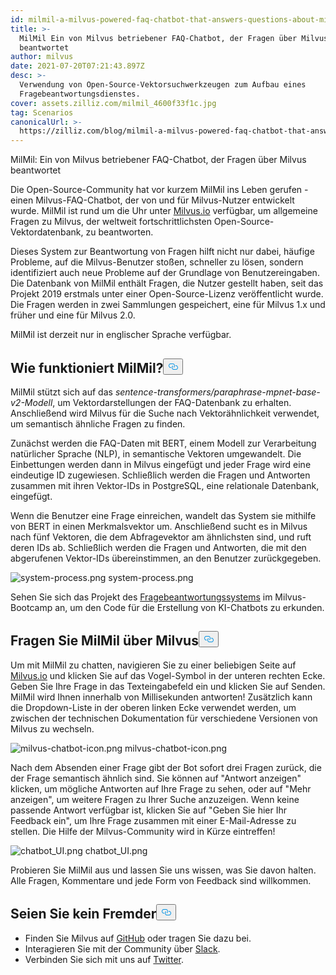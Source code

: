 ```yaml
---
id: milmil-a-milvus-powered-faq-chatbot-that-answers-questions-about-milvus.md
title: >-
  MilMil Ein von Milvus betriebener FAQ-Chatbot, der Fragen über Milvus
  beantwortet
author: milvus
date: 2021-07-20T07:21:43.897Z
desc: >-
  Verwendung von Open-Source-Vektorsuchwerkzeugen zum Aufbau eines
  Fragebeantwortungsdienstes.
cover: assets.zilliz.com/milmil_4600f33f1c.jpg
tag: Scenarios
canonicalUrl: >-
  https://zilliz.com/blog/milmil-a-milvus-powered-faq-chatbot-that-answers-questions-about-milvus
---
```

<custom-h1>MilMil: Ein von Milvus betriebener FAQ-Chatbot, der Fragen über Milvus beantwortet</custom-h1><p>Die Open-Source-Community hat vor kurzem MilMil ins Leben gerufen - einen Milvus-FAQ-Chatbot, der von und für Milvus-Nutzer entwickelt wurde. MilMil ist rund um die Uhr unter <a href="https://milvus.io/">Milvus.io</a> verfügbar, um allgemeine Fragen zu Milvus, der weltweit fortschrittlichsten Open-Source-Vektordatenbank, zu beantworten.</p>
<p>Dieses System zur Beantwortung von Fragen hilft nicht nur dabei, häufige Probleme, auf die Milvus-Benutzer stoßen, schneller zu lösen, sondern identifiziert auch neue Probleme auf der Grundlage von Benutzereingaben. Die Datenbank von MilMil enthält Fragen, die Nutzer gestellt haben, seit das Projekt 2019 erstmals unter einer Open-Source-Lizenz veröffentlicht wurde. Die Fragen werden in zwei Sammlungen gespeichert, eine für Milvus 1.x und früher und eine für Milvus 2.0.</p>
<p>MilMil ist derzeit nur in englischer Sprache verfügbar.</p>
<h2 id="How-does-MilMil-work" class="common-anchor-header">Wie funktioniert MilMil?<button data-href="#How-does-MilMil-work" class="anchor-icon" translate="no">
      <svg translate="no"
        aria-hidden="true"
        focusable="false"
        height="20"
        version="1.1"
        viewBox="0 0 16 16"
        width="16"
      >
        <path
          fill="#0092E4"
          fill-rule="evenodd"
          d="M4 9h1v1H4c-1.5 0-3-1.69-3-3.5S2.55 3 4 3h4c1.45 0 3 1.69 3 3.5 0 1.41-.91 2.72-2 3.25V8.59c.58-.45 1-1.27 1-2.09C10 5.22 8.98 4 8 4H4c-.98 0-2 1.22-2 2.5S3 9 4 9zm9-3h-1v1h1c1 0 2 1.22 2 2.5S13.98 12 13 12H9c-.98 0-2-1.22-2-2.5 0-.83.42-1.64 1-2.09V6.25c-1.09.53-2 1.84-2 3.25C6 11.31 7.55 13 9 13h4c1.45 0 3-1.69 3-3.5S14.5 6 13 6z"
        ></path>
      </svg>
    </button></h2><p>MilMil stützt sich auf das <em>sentence-transformers/paraphrase-mpnet-base-v2-Modell</em>, um Vektordarstellungen der FAQ-Datenbank zu erhalten. Anschließend wird Milvus für die Suche nach Vektorähnlichkeit verwendet, um semantisch ähnliche Fragen zu finden.</p>
<p>Zunächst werden die FAQ-Daten mit BERT, einem Modell zur Verarbeitung natürlicher Sprache (NLP), in semantische Vektoren umgewandelt. Die Einbettungen werden dann in Milvus eingefügt und jeder Frage wird eine eindeutige ID zugewiesen. Schließlich werden die Fragen und Antworten zusammen mit ihren Vektor-IDs in PostgreSQL, eine relationale Datenbank, eingefügt.</p>
<p>Wenn die Benutzer eine Frage einreichen, wandelt das System sie mithilfe von BERT in einen Merkmalsvektor um. Anschließend sucht es in Milvus nach fünf Vektoren, die dem Abfragevektor am ähnlichsten sind, und ruft deren IDs ab. Schließlich werden die Fragen und Antworten, die mit den abgerufenen Vektor-IDs übereinstimmen, an den Benutzer zurückgegeben.</p>
<p>
  
   <span class="img-wrapper"> <img translate="no" src="https://assets.zilliz.com/system_process_dca67a80a6.png" alt="system-process.png" class="doc-image" id="system-process.png" />
   </span> <span class="img-wrapper"> <span>system-process.png</span> </span></p>
<p>Sehen Sie sich das Projekt des <a href="https://github.com/milvus-io/bootcamp/tree/master/solutions/question_answering_system">Fragebeantwortungssystems</a> im Milvus-Bootcamp an, um den Code für die Erstellung von KI-Chatbots zu erkunden.</p>
<h2 id="Ask-MilMil-about-Milvus" class="common-anchor-header">Fragen Sie MilMil über Milvus<button data-href="#Ask-MilMil-about-Milvus" class="anchor-icon" translate="no">
      <svg translate="no"
        aria-hidden="true"
        focusable="false"
        height="20"
        version="1.1"
        viewBox="0 0 16 16"
        width="16"
      >
        <path
          fill="#0092E4"
          fill-rule="evenodd"
          d="M4 9h1v1H4c-1.5 0-3-1.69-3-3.5S2.55 3 4 3h4c1.45 0 3 1.69 3 3.5 0 1.41-.91 2.72-2 3.25V8.59c.58-.45 1-1.27 1-2.09C10 5.22 8.98 4 8 4H4c-.98 0-2 1.22-2 2.5S3 9 4 9zm9-3h-1v1h1c1 0 2 1.22 2 2.5S13.98 12 13 12H9c-.98 0-2-1.22-2-2.5 0-.83.42-1.64 1-2.09V6.25c-1.09.53-2 1.84-2 3.25C6 11.31 7.55 13 9 13h4c1.45 0 3-1.69 3-3.5S14.5 6 13 6z"
        ></path>
      </svg>
    </button></h2><p>Um mit MilMil zu chatten, navigieren Sie zu einer beliebigen Seite auf <a href="https://milvus.io/">Milvus.io</a> und klicken Sie auf das Vogel-Symbol in der unteren rechten Ecke. Geben Sie Ihre Frage in das Texteingabefeld ein und klicken Sie auf Senden. MilMil wird Ihnen innerhalb von Millisekunden antworten! Zusätzlich kann die Dropdown-Liste in der oberen linken Ecke verwendet werden, um zwischen der technischen Dokumentation für verschiedene Versionen von Milvus zu wechseln.</p>
<p>
  
   <span class="img-wrapper"> <img translate="no" src="https://assets.zilliz.com/milvus_chatbot_icon_f3c25708ca.png" alt="milvus-chatbot-icon.png" class="doc-image" id="milvus-chatbot-icon.png" />
   </span> <span class="img-wrapper"> <span>milvus-chatbot-icon.png</span> </span></p>
<p>Nach dem Absenden einer Frage gibt der Bot sofort drei Fragen zurück, die der Frage semantisch ähnlich sind. Sie können auf "Antwort anzeigen" klicken, um mögliche Antworten auf Ihre Frage zu sehen, oder auf "Mehr anzeigen", um weitere Fragen zu Ihrer Suche anzuzeigen. Wenn keine passende Antwort verfügbar ist, klicken Sie auf "Geben Sie hier Ihr Feedback ein", um Ihre Frage zusammen mit einer E-Mail-Adresse zu stellen. Die Hilfe der Milvus-Community wird in Kürze eintreffen!</p>
<p>
  
   <span class="img-wrapper"> <img translate="no" src="https://assets.zilliz.com/chatbot_UI_0f4a7655d4.png" alt="chatbot_UI.png" class="doc-image" id="chatbot_ui.png" />
   </span> <span class="img-wrapper"> <span>chatbot_UI.png</span> </span></p>
<p>Probieren Sie MilMil aus und lassen Sie uns wissen, was Sie davon halten. Alle Fragen, Kommentare und jede Form von Feedback sind willkommen.</p>
<h2 id="Dont-be-a-stranger" class="common-anchor-header">Seien Sie kein Fremder<button data-href="#Dont-be-a-stranger" class="anchor-icon" translate="no">
      <svg translate="no"
        aria-hidden="true"
        focusable="false"
        height="20"
        version="1.1"
        viewBox="0 0 16 16"
        width="16"
      >
        <path
          fill="#0092E4"
          fill-rule="evenodd"
          d="M4 9h1v1H4c-1.5 0-3-1.69-3-3.5S2.55 3 4 3h4c1.45 0 3 1.69 3 3.5 0 1.41-.91 2.72-2 3.25V8.59c.58-.45 1-1.27 1-2.09C10 5.22 8.98 4 8 4H4c-.98 0-2 1.22-2 2.5S3 9 4 9zm9-3h-1v1h1c1 0 2 1.22 2 2.5S13.98 12 13 12H9c-.98 0-2-1.22-2-2.5 0-.83.42-1.64 1-2.09V6.25c-1.09.53-2 1.84-2 3.25C6 11.31 7.55 13 9 13h4c1.45 0 3-1.69 3-3.5S14.5 6 13 6z"
        ></path>
      </svg>
    </button></h2><ul>
<li>Finden Sie Milvus auf <a href="https://github.com/milvus-io/milvus/">GitHub</a> oder tragen Sie dazu bei.</li>
<li>Interagieren Sie mit der Community über <a href="https://join.slack.com/t/milvusio/shared_invite/zt-e0u4qu3k-bI2GDNys3ZqX1YCJ9OM~GQ">Slack</a>.</li>
<li>Verbinden Sie sich mit uns auf <a href="https://twitter.com/milvusio">Twitter</a>.</li>
</ul>
